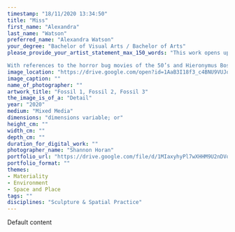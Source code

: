 ```yaml
---
timestamp: "18/11/2020 13:34:50"
title: "Miss"
first_name: "Alexandra"
last_name: "Watson"
preferred_name: "Alexandra Watson"
your_degree: "Bachelor of Visual Arts / Bachelor of Arts"
please_provide_your_artist_statement_max_150_words: "This work opens up a different kind of imaginative thinking about the Anthropocene, drawing from ideas around the global mobility of humans and animals. It invites you to bear witness to a fictional, but entirely possible, historical apocalyptic turning point: imagining a Gypsy Moth invasion which would pose a great threat to Australian agriculture. The life cycle and spread of this highly invasive species is captured in Future Fossil 1-3 and brought to life through augmented reality. International Package: the disturbing release heightens the sense of threat at a personal level, by unleashing ravenous Gypsy Moth caterpillar in domestic space.  

With references to the horror bug movies of the 50’s and Hieronymus Bosch’s representations of the apocalypse. The imagined monster becomes a symbol for facing bigger fears: the horror of what we have done in the pursuit of science, technology and ever-increasing global mobility."
image_location: "https://drive.google.com/open?id=1AaB3I18f3_c4BNU9VUJo4W4luw4Nq79b"
image_caption: ""
name_of_photographer: ""
artwork_title: "Fossil 1, Fossil 2, Fossil 3"
the_image_is_of_a: "Detail"
year: "2020"
medium: "Mixed Media"
dimensions: "dimensions variable; or"
height_cm: ""
width_cm: ""
depth_cm: ""
duration_for_digital_work: ""
photographer_name: "Shannon Horan"
portfolio_url: "https://drive.google.com/file/d/1MIaxyhyPl7wXHHM9U2nDVoQiimHRLRNY/view?usp=sharing"
portfolio_format: ""
themes:
- Materiality
- Environment
- Space and Place
tags: ""
disciplines: "Sculpture & Spatial Practice"
---
```


Default content